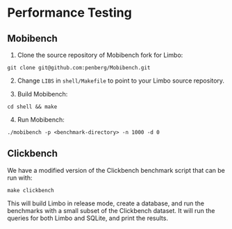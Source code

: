 # Performance Testing

## Mobibench

1. Clone the source repository of Mobibench fork for Limbo:

```console
git clone git@github.com:penberg/Mobibench.git
```

2. Change `LIBS` in `shell/Makefile` to point to your Limbo source repository.

3. Build Mobibench:

```console
cd shell && make
```

4. Run Mobibench:

```console
./mobibench -p <benchmark-directory> -n 1000 -d 0
```

## Clickbench

We have a modified version of the Clickbench benchmark script that can be run with:

```shell
make clickbench
```

This will build Limbo in release mode, create a database, and run the benchmarks with a small subset of the Clickbench dataset.
It will run the queries for both Limbo and SQLite, and print the results.
